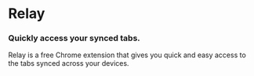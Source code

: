 # Relay

### Quickly access your synced tabs.

Relay is a free Chrome extension that gives you quick and easy access to the tabs synced across your devices.
